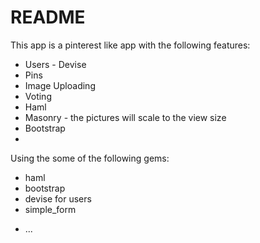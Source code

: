 # README

This app is a pinterest like app with the following features:

- Users - Devise
- Pins
- Image Uploading
- Voting
- Haml
- Masonry - the pictures will scale to the view size
- Bootstrap
- 
Using the some of the following gems:

- haml
- bootstrap
- devise for users
- simple_form

* ...

